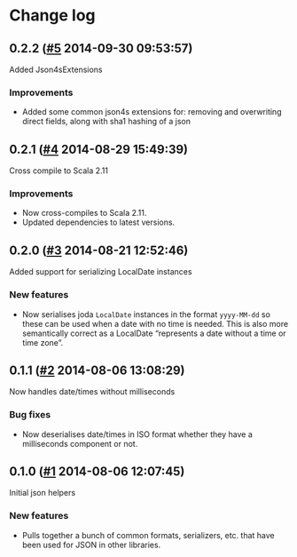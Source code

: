 # Change log

## 0.2.2 ([#5](https://git.mobcastdev.com/Platform/common-json/pull/5) 2014-09-30 09:53:57)

Added Json4sExtensions

### Improvements

* Added some common json4s extensions for: removing and overwriting direct fields, along with sha1 hashing of a json

## 0.2.1 ([#4](https://git.mobcastdev.com/Platform/common-json/pull/4) 2014-08-29 15:49:39)

Cross compile to Scala 2.11

### Improvements

- Now cross-compiles to Scala 2.11.
- Updated dependencies to latest versions.

## 0.2.0 ([#3](https://git.mobcastdev.com/Platform/common-json/pull/3) 2014-08-21 12:52:46)

Added support for serializing LocalDate instances

### New features

- Now serialises joda `LocalDate` instances in the format `yyyy-MM-dd`
so these can be used when a date with no time is needed. This is also
more semantically correct as a LocalDate “represents a date without a
time or time zone”.

## 0.1.1 ([#2](https://git.mobcastdev.com/Platform/common-json/pull/2) 2014-08-06 13:08:29)

Now handles date/times without milliseconds

### Bug fixes

- Now deserialises date/times in ISO format whether they have a
milliseconds component or not.

## 0.1.0 ([#1](https://git.mobcastdev.com/Platform/common-json/pull/1) 2014-08-06 12:07:45)

Initial json helpers

### New features

- Pulls together a bunch of common formats, serializers, etc. that have been used for JSON in other libraries.

